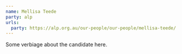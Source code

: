 ```yaml
---
name: Mellisa Teede
party: alp
urls:
  party: https://alp.org.au/our-people/our-people/mellisa-teede/
---
```

Some verbiage about the candidate here.
